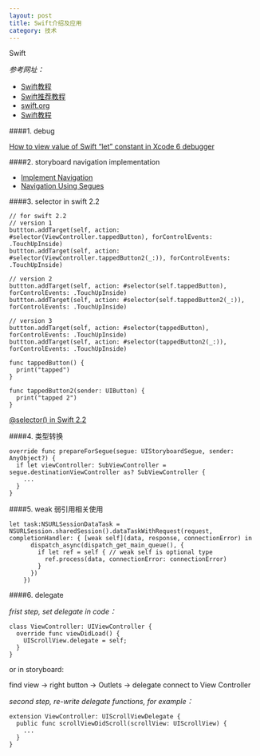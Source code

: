 ```yaml
---
layout: post
title: Swift介绍及应用
category: 技术
---
```


Swift

*参考网址：*

* [Swift教程](http://letsswift.com/2014/06/automatic-reference-counting/ "swift")
* [Swift推荐教程](https://numbbbbb.gitbooks.io/-the-swift-programming-language-/content/chapter2/01_The_Basics.html#optionals "swift")
* [swift.org](https://swift.org/getting-started/ "swift")
* [Swift教程](http://c.biancheng.net/cpp/swift/jiaocheng/ "swift")


####1. debug

[How to view value of Swift “let” constant in Xcode 6 debugger](http://stackoverflow.com/questions/26189424/how-to-view-value-of-swift-let-constant-in-xcode-6-debugger "swift")

####2. storyboard navigation implementation

* [Implement Navigation](https://developer.apple.com/library/ios/referencelibrary/GettingStarted/DevelopiOSAppsSwift/Lesson8.html)
* [Navigation Using Segues](https://developer.apple.com/library/ios/featuredarticles/ViewControllerPGforiPhoneOS/UsingSegues.html)

####3. selector in swift 2.2

```
// for swift 2.2
// version 1
buttton.addTarget(self, action: #selector(ViewController.tappedButton), forControlEvents: .TouchUpInside)
buttton.addTarget(self, action: #selector(ViewController.tappedButton2(_:)), forControlEvents: .TouchUpInside)

// version 2
buttton.addTarget(self, action: #selector(self.tappedButton), forControlEvents: .TouchUpInside)
buttton.addTarget(self, action: #selector(self.tappedButton2(_:)), forControlEvents: .TouchUpInside)

// version 3
buttton.addTarget(self, action: #selector(tappedButton), forControlEvents: .TouchUpInside)
buttton.addTarget(self, action: #selector(tappedButton2(_:)), forControlEvents: .TouchUpInside)

func tappedButton() {
  print("tapped")
}

func tappedButton2(sender: UIButton) {
  print("tapped 2")
}
```

[@selector() in Swift 2.2](http://stackoverflow.com/questions/24007650/selector-in-swift "swift")

####4. 类型转换

```
override func prepareForSegue(segue: UIStoryboardSegue, sender: AnyObject?) {
  if let viewController: SubViewController = segue.destinationViewController as? SubViewController {
    ...
  }
}
```

####5. weak 弱引用相关使用

```
let task:NSURLSessionDataTask = NSURLSession.sharedSession().dataTaskWithRequest(request, completionHandler: { [weak self](data, response, connectionError) in
      dispatch_async(dispatch_get_main_queue(), {
        if let ref = self { // weak self is optional type
          ref.process(data, connectionError: connectionError)
        }
      })
    })
```

####6. delegate

*frist step, set delegate in code：*

```
class ViewController: UIViewController {
  override func viewDidLoad() {
    UIScrollView.delegate = self;
  }
}
```

or in storyboard: 

find view -> right button -> Outlets -> delegate connect to View Controller

*second step, re-write delegate functions, for example：*

```
extension ViewController: UIScrollViewDelegate {
  public func scrollViewDidScroll(scrollView: UIScrollView) {
    ...
  }
}
```
